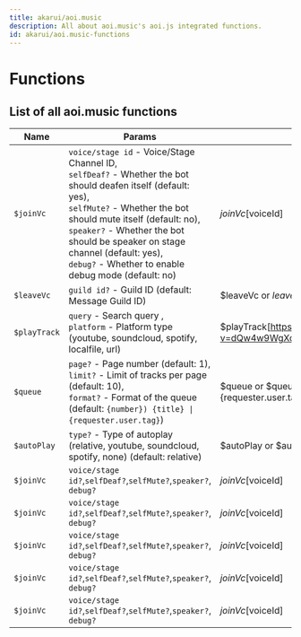 ```yaml
---
title: akarui/aoi.music
description: All about aoi.music's aoi.js integrated functions.
id: akarui/aoi.music-functions
---
```


# Functions 
## List of all aoi.music functions

| Name | Params | Usage | 
| -------- | -------- | -------- | 
| `$joinVc` | `voice/stage id` - Voice/Stage Channel ID,<br />`selfDeaf?` - Whether the bot should deafen itself (default: yes),<br />`selfMute?` - Whether the bot should mute itself (default: no),<br />`speaker?` - Whether the bot should be speaker on stage channel (default: yes),<br />`debug?` - Whether to enable debug mode (default: no) | $joinVc[$voiceId] |
| `$leaveVc` | `guild id?` - Guild ID (default: Message Guild ID) | $leaveVc or $leaveVc[$guildId] | 
| `$playTrack` | `query` - Search query ,<br />`platform` - Platform type (youtube, soundcloud, spotify, localfile, url) | $playTrack[https://www.youtube.com/watch?v=dQw4w9WgXcQ;youtube] | 
| `$queue` | `page?` - Page number (default: 1),<br />`limit?` - Limit of tracks per page (default: 10),<br />`format?` - Format of the queue (default: `{number}) {title} \| {requester.user.tag}`)  | $queue or $queue[1;10;{number}. {title} - {requester.user.tag}] | 
| `$autoPlay` | `type?` - Type of autoplay (relative, youtube, soundcloud, spotify, none) (default: relative) | $autoPlay or $autoplay[relative] | 
| `$joinVc` | `voice/stage id?`,`selfDeaf?`,`selfMute?`,`speaker?`, `debug?`  | $joinVc[$voiceId] | 
| `$joinVc` | `voice/stage id?`,`selfDeaf?`,`selfMute?`,`speaker?`, `debug?`  | $joinVc[$voiceId] | 
| `$joinVc` | `voice/stage id?`,`selfDeaf?`,`selfMute?`,`speaker?`, `debug?`  | $joinVc[$voiceId] | 
| `$joinVc` | `voice/stage id?`,`selfDeaf?`,`selfMute?`,`speaker?`, `debug?`  | $joinVc[$voiceId] | 
| `$joinVc` | `voice/stage id?`,`selfDeaf?`,`selfMute?`,`speaker?`, `debug?`  | $joinVc[$voiceId] | 
